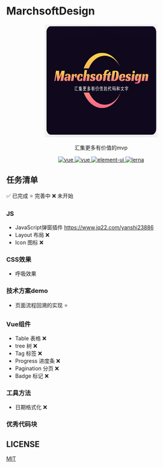 # MarchsoftDesign

<p align="center">
    <img alt="logo" src="./logo.jpg" width="300" height="300">
</p>
<p align="center">汇集更多有价值的mvp</p>

<p align="center">
  <a href="https://github.com/boty-design/boty-design">
    <img src="https://img.shields.io/badge/vue-组件库-blue.svg" alt="vue">
  </a>
  <a href="https://github.com/boty-design/boty-design">
    <img src="https://img.shields.io/badge/react-组件库-blue.svg" alt="vue">
  </a>
  <a href="https://github.com/boty-design/boty-design">
    <img src="https://img.shields.io/badge/license-MIT-green.svg" alt="element-ui">
  </a>
  <a href="https://github.com/boty-design/boty-design">
    <img src="https://img.shields.io/badge/maintained%20with-lerna-cc00ff.svg" alt="lerna">
  </a>
</p>




## 任务清单

✅ 已完成
⭐️ 完善中
❌ 未开始
### JS
- JavaScript弹窗插件
https://www.jq22.com/yanshi23886
- Layout 布局 ❌
- Icon 图标 ❌

### CSS效果
- 呼吸效果

### 技术方案demo
- 页面流程回溯的实现 ⭐️

### Vue组件
- Table 表格 ❌
- tree 树 ❌
- Tag 标签 ❌
- Progress 进度条 ❌
- Pagination 分页 ❌
- Badge 标记 ❌

### 工具方法

- 日期格式化 ❌


### 优秀代码块


## LICENSE

[MIT](https://en.wikipedia.org/wiki/MIT_License)


